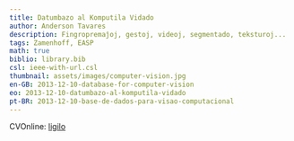 ```yaml
---
title: Datumbazo al Komputila Vidado
author: Anderson Tavares
description: Fingropremaĵoj, gestoj, videoj, segmentado, teksturoj...
tags: Zamenhoff, EASP
math: true
biblio: library.bib
csl: ieee-with-url.csl
thumbnail: assets/images/computer-vision.jpg
en-GB: 2013-12-10-database-for-computer-vision
eo: 2013-12-10-datumbazo-al-komputila-vidado
pt-BR: 2013-12-10-base-de-dados-para-visao-computacional
---
```


CVOnline: <a target="_blank" href="http://homepages.inf.ed.ac.uk/rbf/CVonline/Imagedbase.htm">ligilo</a>